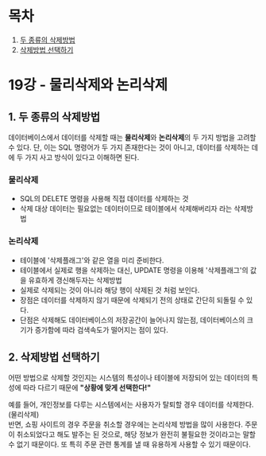 # 목차

1. [두 종류의 삭제방법](#1-두-종류의-삭제방법)
2. [삭제방법 선택하기](#2-삭제방법-선택하기)

# 19강 - 물리삭제와 논리삭제

## 1. 두 종류의 삭제방법

데이터베이스에서 데이터를 삭제할 때는 **물리삭제**와 **논리삭제**의 두 가지 방법을 고려할 수 있다. 단, 이는 SQL 명령어가 두 가지 존재한다는 것이 아니고, 데이터를 삭제하는 데에 두 가지 사고 방식이 있다고 이해하면 된다.

### 물리삭제

- SQL의 DELETE 명령을 사용해 직접 데이터를 삭제하는 것
- 삭제 대상 데이터는 필요없는 데이터이므로 테이블에서 삭제해버리자 라는 삭제방법

### 논리삭제

- 테이블에 '삭제플래그'와 같은 열을 미리 준비한다.
- 테이블에서 실제로 행을 삭제하는 대신, UPDATE 명령을 이용해 '삭제플래그'의 값을 유효하게 갱신해두자는 삭제방법
- 실제로 삭제되는 것이 아니라 해당 행이 삭제된 것 처럼 보인다.
- 장점은 데이터를 삭제하지 않기 때문에 삭제되기 전의 상태로 간단히 되돌릴 수 있다.
- 단점은 삭제해도 데이터베이스의 저장공간이 늘어나지 않는점, 데이터베이스의 크기가 증가함에 따라 검색속도가 떨어지는 점이 있다.

## 2. 삭제방법 선택하기

어떤 방법으로 삭제할 것인지는 시스템의 특성이나 테이블에 저장되어 있는 데이터의 특성에 따라 다르기 때문에 **"상황에 맞게 선택한다!"**

예를 들어, 개인정보를 다루는 시스템에서는 사용자가 탈퇴할 경우 데이터를 삭제한다. (물리삭제) <br />
반면, 쇼핑 사이트의 경우 주문을 취소할 경우에는 논리삭제 방법을 많이 사용한다. 주문이 취소되었다고 해도 발주는 된 것으로, 해당 정보가 완전히 불필요한 것이라고는 말할 수 없기 때문이다. 또 특히 주문 관련 통계를 낼 때 유용하게 사용할 수 있기 때문이다.
